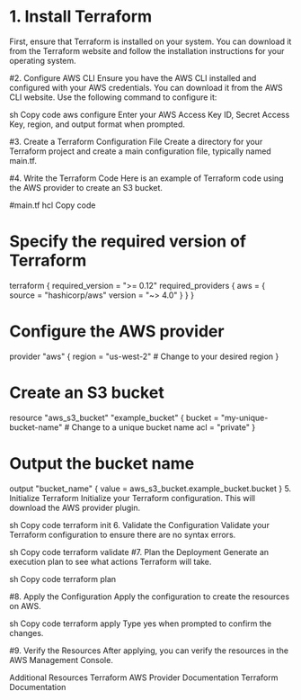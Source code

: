 # 1. Install Terraform
First, ensure that Terraform is installed on your system. You can download it from the Terraform website and follow the installation instructions for your operating system.

#2. Configure AWS CLI
Ensure you have the AWS CLI installed and configured with your AWS credentials. You can download it from the AWS CLI website. Use the following command to configure it:

sh
Copy code
aws configure
Enter your AWS Access Key ID, Secret Access Key, region, and output format when prompted.

#3. Create a Terraform Configuration File
Create a directory for your Terraform project and create a main configuration file, typically named main.tf.

#4. Write the Terraform Code
Here is an example of Terraform code using the AWS provider to create an S3 bucket.

#main.tf
hcl
Copy code
# Specify the required version of Terraform
terraform {
  required_version = ">= 0.12"
  required_providers {
    aws = {
      source  = "hashicorp/aws"
      version = "~> 4.0"
    }
  }
}

# Configure the AWS provider
provider "aws" {
  region = "us-west-2" # Change to your desired region
}

# Create an S3 bucket
resource "aws_s3_bucket" "example_bucket" {
  bucket = "my-unique-bucket-name" # Change to a unique bucket name
  acl    = "private"
}

# Output the bucket name
output "bucket_name" {
  value = aws_s3_bucket.example_bucket.bucket
}
5. Initialize Terraform
Initialize your Terraform configuration. This will download the AWS provider plugin.

sh
Copy code
terraform init
6. Validate the Configuration
Validate your Terraform configuration to ensure there are no syntax errors.

sh
Copy code
terraform validate
#7. Plan the Deployment
Generate an execution plan to see what actions Terraform will take.

sh
Copy code
terraform plan

#8. Apply the Configuration
Apply the configuration to create the resources on AWS.

sh
Copy code
terraform apply
Type yes when prompted to confirm the changes.

#9. Verify the Resources
After applying, you can verify the resources in the AWS Management Console.

Additional Resources
Terraform AWS Provider Documentation
Terraform Documentation
